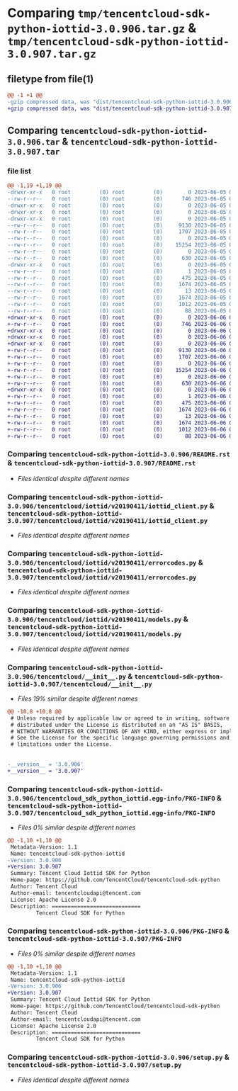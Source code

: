 # Comparing `tmp/tencentcloud-sdk-python-iottid-3.0.906.tar.gz` & `tmp/tencentcloud-sdk-python-iottid-3.0.907.tar.gz`

## filetype from file(1)

```diff
@@ -1 +1 @@
-gzip compressed data, was "dist/tencentcloud-sdk-python-iottid-3.0.906.tar", last modified: Mon Jun  5 00:36:47 2023, max compression
+gzip compressed data, was "dist/tencentcloud-sdk-python-iottid-3.0.907.tar", last modified: Tue Jun  6 02:29:05 2023, max compression
```

## Comparing `tencentcloud-sdk-python-iottid-3.0.906.tar` & `tencentcloud-sdk-python-iottid-3.0.907.tar`

### file list

```diff
@@ -1,19 +1,19 @@
-drwxr-xr-x   0 root         (0) root         (0)        0 2023-06-05 00:36:47.000000 tencentcloud-sdk-python-iottid-3.0.906/
--rw-r--r--   0 root         (0) root         (0)      746 2023-06-05 00:36:47.000000 tencentcloud-sdk-python-iottid-3.0.906/README.rst
-drwxr-xr-x   0 root         (0) root         (0)        0 2023-06-05 00:36:47.000000 tencentcloud-sdk-python-iottid-3.0.906/tencentcloud/
-drwxr-xr-x   0 root         (0) root         (0)        0 2023-06-05 00:36:47.000000 tencentcloud-sdk-python-iottid-3.0.906/tencentcloud/iottid/
-drwxr-xr-x   0 root         (0) root         (0)        0 2023-06-05 00:36:47.000000 tencentcloud-sdk-python-iottid-3.0.906/tencentcloud/iottid/v20190411/
--rw-r--r--   0 root         (0) root         (0)     9130 2023-06-05 00:36:47.000000 tencentcloud-sdk-python-iottid-3.0.906/tencentcloud/iottid/v20190411/iottid_client.py
--rw-r--r--   0 root         (0) root         (0)     1707 2023-06-05 00:36:47.000000 tencentcloud-sdk-python-iottid-3.0.906/tencentcloud/iottid/v20190411/errorcodes.py
--rw-r--r--   0 root         (0) root         (0)        0 2023-06-05 00:36:47.000000 tencentcloud-sdk-python-iottid-3.0.906/tencentcloud/iottid/v20190411/__init__.py
--rw-r--r--   0 root         (0) root         (0)    15254 2023-06-05 00:36:47.000000 tencentcloud-sdk-python-iottid-3.0.906/tencentcloud/iottid/v20190411/models.py
--rw-r--r--   0 root         (0) root         (0)        0 2023-06-05 00:36:47.000000 tencentcloud-sdk-python-iottid-3.0.906/tencentcloud/iottid/__init__.py
--rw-r--r--   0 root         (0) root         (0)      630 2023-06-05 00:36:47.000000 tencentcloud-sdk-python-iottid-3.0.906/tencentcloud/__init__.py
-drwxr-xr-x   0 root         (0) root         (0)        0 2023-06-05 00:36:47.000000 tencentcloud-sdk-python-iottid-3.0.906/tencentcloud_sdk_python_iottid.egg-info/
--rw-r--r--   0 root         (0) root         (0)        1 2023-06-05 00:36:47.000000 tencentcloud-sdk-python-iottid-3.0.906/tencentcloud_sdk_python_iottid.egg-info/dependency_links.txt
--rw-r--r--   0 root         (0) root         (0)      475 2023-06-05 00:36:47.000000 tencentcloud-sdk-python-iottid-3.0.906/tencentcloud_sdk_python_iottid.egg-info/SOURCES.txt
--rw-r--r--   0 root         (0) root         (0)     1674 2023-06-05 00:36:47.000000 tencentcloud-sdk-python-iottid-3.0.906/tencentcloud_sdk_python_iottid.egg-info/PKG-INFO
--rw-r--r--   0 root         (0) root         (0)       13 2023-06-05 00:36:47.000000 tencentcloud-sdk-python-iottid-3.0.906/tencentcloud_sdk_python_iottid.egg-info/top_level.txt
--rw-r--r--   0 root         (0) root         (0)     1674 2023-06-05 00:36:47.000000 tencentcloud-sdk-python-iottid-3.0.906/PKG-INFO
--rw-r--r--   0 root         (0) root         (0)     1012 2023-06-05 00:36:47.000000 tencentcloud-sdk-python-iottid-3.0.906/setup.py
--rw-r--r--   0 root         (0) root         (0)       88 2023-06-05 00:36:47.000000 tencentcloud-sdk-python-iottid-3.0.906/setup.cfg
+drwxr-xr-x   0 root         (0) root         (0)        0 2023-06-06 02:29:05.000000 tencentcloud-sdk-python-iottid-3.0.907/
+-rw-r--r--   0 root         (0) root         (0)      746 2023-06-06 02:29:05.000000 tencentcloud-sdk-python-iottid-3.0.907/README.rst
+drwxr-xr-x   0 root         (0) root         (0)        0 2023-06-06 02:29:05.000000 tencentcloud-sdk-python-iottid-3.0.907/tencentcloud/
+drwxr-xr-x   0 root         (0) root         (0)        0 2023-06-06 02:29:05.000000 tencentcloud-sdk-python-iottid-3.0.907/tencentcloud/iottid/
+drwxr-xr-x   0 root         (0) root         (0)        0 2023-06-06 02:29:05.000000 tencentcloud-sdk-python-iottid-3.0.907/tencentcloud/iottid/v20190411/
+-rw-r--r--   0 root         (0) root         (0)     9130 2023-06-06 02:29:05.000000 tencentcloud-sdk-python-iottid-3.0.907/tencentcloud/iottid/v20190411/iottid_client.py
+-rw-r--r--   0 root         (0) root         (0)     1707 2023-06-06 02:29:05.000000 tencentcloud-sdk-python-iottid-3.0.907/tencentcloud/iottid/v20190411/errorcodes.py
+-rw-r--r--   0 root         (0) root         (0)        0 2023-06-06 02:29:05.000000 tencentcloud-sdk-python-iottid-3.0.907/tencentcloud/iottid/v20190411/__init__.py
+-rw-r--r--   0 root         (0) root         (0)    15254 2023-06-06 02:29:05.000000 tencentcloud-sdk-python-iottid-3.0.907/tencentcloud/iottid/v20190411/models.py
+-rw-r--r--   0 root         (0) root         (0)        0 2023-06-06 02:29:05.000000 tencentcloud-sdk-python-iottid-3.0.907/tencentcloud/iottid/__init__.py
+-rw-r--r--   0 root         (0) root         (0)      630 2023-06-06 02:29:05.000000 tencentcloud-sdk-python-iottid-3.0.907/tencentcloud/__init__.py
+drwxr-xr-x   0 root         (0) root         (0)        0 2023-06-06 02:29:05.000000 tencentcloud-sdk-python-iottid-3.0.907/tencentcloud_sdk_python_iottid.egg-info/
+-rw-r--r--   0 root         (0) root         (0)        1 2023-06-06 02:29:05.000000 tencentcloud-sdk-python-iottid-3.0.907/tencentcloud_sdk_python_iottid.egg-info/dependency_links.txt
+-rw-r--r--   0 root         (0) root         (0)      475 2023-06-06 02:29:05.000000 tencentcloud-sdk-python-iottid-3.0.907/tencentcloud_sdk_python_iottid.egg-info/SOURCES.txt
+-rw-r--r--   0 root         (0) root         (0)     1674 2023-06-06 02:29:05.000000 tencentcloud-sdk-python-iottid-3.0.907/tencentcloud_sdk_python_iottid.egg-info/PKG-INFO
+-rw-r--r--   0 root         (0) root         (0)       13 2023-06-06 02:29:05.000000 tencentcloud-sdk-python-iottid-3.0.907/tencentcloud_sdk_python_iottid.egg-info/top_level.txt
+-rw-r--r--   0 root         (0) root         (0)     1674 2023-06-06 02:29:05.000000 tencentcloud-sdk-python-iottid-3.0.907/PKG-INFO
+-rw-r--r--   0 root         (0) root         (0)     1012 2023-06-06 02:29:05.000000 tencentcloud-sdk-python-iottid-3.0.907/setup.py
+-rw-r--r--   0 root         (0) root         (0)       88 2023-06-06 02:29:05.000000 tencentcloud-sdk-python-iottid-3.0.907/setup.cfg
```

### Comparing `tencentcloud-sdk-python-iottid-3.0.906/README.rst` & `tencentcloud-sdk-python-iottid-3.0.907/README.rst`

 * *Files identical despite different names*

### Comparing `tencentcloud-sdk-python-iottid-3.0.906/tencentcloud/iottid/v20190411/iottid_client.py` & `tencentcloud-sdk-python-iottid-3.0.907/tencentcloud/iottid/v20190411/iottid_client.py`

 * *Files identical despite different names*

### Comparing `tencentcloud-sdk-python-iottid-3.0.906/tencentcloud/iottid/v20190411/errorcodes.py` & `tencentcloud-sdk-python-iottid-3.0.907/tencentcloud/iottid/v20190411/errorcodes.py`

 * *Files identical despite different names*

### Comparing `tencentcloud-sdk-python-iottid-3.0.906/tencentcloud/iottid/v20190411/models.py` & `tencentcloud-sdk-python-iottid-3.0.907/tencentcloud/iottid/v20190411/models.py`

 * *Files identical despite different names*

### Comparing `tencentcloud-sdk-python-iottid-3.0.906/tencentcloud/__init__.py` & `tencentcloud-sdk-python-iottid-3.0.907/tencentcloud/__init__.py`

 * *Files 19% similar despite different names*

```diff
@@ -10,8 +10,8 @@
 # Unless required by applicable law or agreed to in writing, software
 # distributed under the License is distributed on an "AS IS" BASIS,
 # WITHOUT WARRANTIES OR CONDITIONS OF ANY KIND, either express or implied.
 # See the License for the specific language governing permissions and
 # limitations under the License.
 
 
-__version__ = '3.0.906'
+__version__ = '3.0.907'
```

### Comparing `tencentcloud-sdk-python-iottid-3.0.906/tencentcloud_sdk_python_iottid.egg-info/PKG-INFO` & `tencentcloud-sdk-python-iottid-3.0.907/tencentcloud_sdk_python_iottid.egg-info/PKG-INFO`

 * *Files 0% similar despite different names*

```diff
@@ -1,10 +1,10 @@
 Metadata-Version: 1.1
 Name: tencentcloud-sdk-python-iottid
-Version: 3.0.906
+Version: 3.0.907
 Summary: Tencent Cloud Iottid SDK for Python
 Home-page: https://github.com/TencentCloud/tencentcloud-sdk-python
 Author: Tencent Cloud
 Author-email: tencentcloudapi@tencent.com
 License: Apache License 2.0
 Description: ============================
         Tencent Cloud SDK for Python
```

### Comparing `tencentcloud-sdk-python-iottid-3.0.906/PKG-INFO` & `tencentcloud-sdk-python-iottid-3.0.907/PKG-INFO`

 * *Files 0% similar despite different names*

```diff
@@ -1,10 +1,10 @@
 Metadata-Version: 1.1
 Name: tencentcloud-sdk-python-iottid
-Version: 3.0.906
+Version: 3.0.907
 Summary: Tencent Cloud Iottid SDK for Python
 Home-page: https://github.com/TencentCloud/tencentcloud-sdk-python
 Author: Tencent Cloud
 Author-email: tencentcloudapi@tencent.com
 License: Apache License 2.0
 Description: ============================
         Tencent Cloud SDK for Python
```

### Comparing `tencentcloud-sdk-python-iottid-3.0.906/setup.py` & `tencentcloud-sdk-python-iottid-3.0.907/setup.py`

 * *Files identical despite different names*

